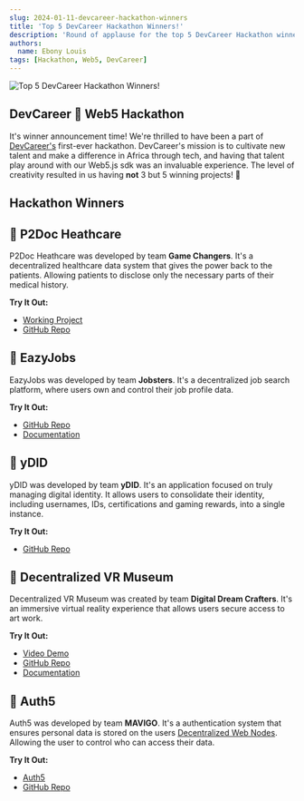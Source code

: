 ```yaml
---
slug: 2024-01-11-devcareer-hackathon-winners
title: 'Top 5 DevCareer Hackathon Winners!'
description: 'Round of applause for the top 5 DevCareer Hackathon winners! 👏'
authors:
  name: Ebony Louis
tags: [Hackathon, Web5, DevCareer]
---
```


<head>
  <meta property="og:title" content="Top 5 DevCareer Hackathon Winners!" />
  <meta property="og:type" content="website" />
  <meta property="og:url" content='https://developer.tbd.website/blog/2024-01-11-devcareer-hackathon-winners' />
  <meta name="og:description" content="Round of applause for the top 5 DevCareer Hackathon winners! 👏" />
  <meta property="og:image" content="https://developer.tbd.website/assets/images/devcareer-hackathon-winners-b0f7882232b351f7316023de4e9bda2c.png" />

<meta name="twitter:card" content="summary_large_image" />
<meta property="twitter:domain" content="developer.tbd.website" />
<meta name="twitter:site" content="@tbdevs" />
<meta name="twitter:title" content="Top 5 DevCareer Hackathon Winners!" />
<meta
  property="twitter:url"
  content="https://developer.tbd.website/blog/2024-01-11-devcareer-hackathon-winners"
/>
<meta
  name="twitter:description"
  content="Round of applause for the top 5 DevCareer Hackathon winners! 👏"
/>
<meta
  name="twitter:image"
  content="https://developer.tbd.website/assets/images/devcareer-hackathon-winners-b0f7882232b351f7316023de4e9bda2c.png"
/>
  <link rel="apple-touch-icon" href="https://developer.tbd.website/img/tbd-fav-icon-main.png" />
</head>

![Top 5 DevCareer Hackathon Winners!](/img/devcareer-hackathon-winners.png)

## DevCareer 🤝 Web5 Hackathon

It's winner announcement time! We're thrilled to have been a part of [DevCareer's](https://devcareer.io/) first-ever hackathon. DevCareer's mission is to cultivate new talent and make a difference in Africa through tech, and having that talent play around with our Web5.js sdk was an invaluable experience. The level of creativity resulted in us having **not** 3 but 5 winning projects! 🚀

<!--truncate-->

## Hackathon Winners

## 🥇 P2Doc Heathcare

P2Doc Heathcare was developed by team **Game Changers**. It's a decentralized healthcare data system that gives the power back to the patients. Allowing patients to disclose only the necessary parts of their medical history.

**Try It Out:**

- [Working Project](https://p2doc-healthcare-rho.vercel.app/)
- [GitHub Repo](https://github.com/Chrissiku/p2doc-healthcare)

## 🥈 EazyJobs

EazyJobs was developed by team **Jobsters**. It's a decentralized job search platform, where users own and control their job profile data.

**Try It Out:**

- [GitHub Repo](https://github.com/LeonardAzah/EazyJobs)
- [Documentation](https://docs.google.com/document/d/1zrukuQGfc8mBoTwHbPnJaxL_8mEdnjG7ZvoBIsvVw_M/edit#heading=h.vv774ih5in1n)

## 🥉 yDID

yDID was developed by team **yDID**. It's an application focused on truly managing digital identity. It allows users to consolidate their identity, including usernames, IDs, certifications and gaming rewards, into a single instance.

**Try It Out:**

- [GitHub Repo](https://github.com/conquext/ydid)

## 🏅 Decentralized VR Museum

Decentralized VR Museum was created by team **Digital Dream Crafters**. It's an immersive virtual reality experience that allows users secure access to art work.

**Try It Out:**

- [Video Demo](https://drive.google.com/drive/folders/12wCOdWxvK6Cy9cpoH7twC6_9FelKAYX-?usp=sharing)
- [GitHub Repo](https://github.com/xapski2671/digital_dream_creators.git)
- [Documentation](https://docs.google.com/document/d/1YtJbiJ5zy8PAdmu9HC21KwFC60JCOgymWf6YmxH9DNI/edit#heading=h.apxukjfr6wv0)

## 🏅 Auth5

Auth5 was developed by team **MAVIGO**. It's a authentication system that ensures personal data is stored on the users [Decentralized Web Nodes](/docs/web5/decentralized-web-nodes/what-are-dwns). Allowing the user to control who can access their data.

**Try It Out:**

- [Auth5](https://Auth5.pythonanywhere.com)
- [GitHub Repo](https://github.com/DudeGFA/Auth5)
